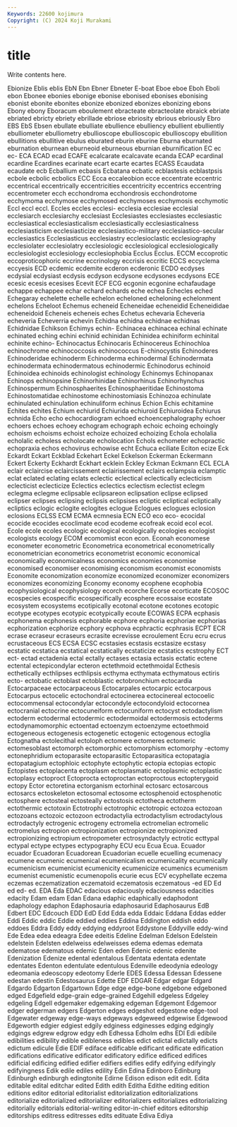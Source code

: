 ```yaml
---
Keywords: 22600 kojimura
Copyright: (C) 2024 Koji Murakami
---
```


# title

Write contents here.



Ebionize Eblis eblis EbN Ebn Ebner Ebneter E-boat Eboe
eboe Eboh Eboli ebon Ebonee ebonies ebonige ebonise ebonised ebonises
ebonising ebonist ebonite ebonites ebonize ebonized ebonizes ebonizing ebons Ebony
ebony Eboracum eboulement ebracteate ebracteolate ebraick ebriate ebriated ebricty ebriety
ebrillade ebriose ebriosity ebrious ebriously Ebro EBS EbS Ebsen ebullate
ebulliate ebullience ebulliency ebullient ebulliently ebulliometer ebulliometry ebullioscope ebullioscopic ebullioscopy
ebullition ebullitions ebullitive ebulus eburated eburin eburine Eburna eburnated eburnation
eburnean eburneoid eburneous eburnian eburnification EC ec ec- ECA ECAD
ecad ECAFE ecalcarate ecalcavate ecanda ECAP ecardinal ecardine Ecardines ecarinate
ecart ecarte ecartes ECASS Ecaudata ecaudate ecb Ecballium ecbasis Ecbatana
ecbatic ecblastesis ecblastpsis ecbole ecbolic ecbolics ECC Ecca eccaleobion ecce
eccentrate eccentric eccentrical eccentrically eccentricities eccentricity eccentrics eccentring eccentrometer ecch
ecchondroma ecchondrosis ecchondrotome ecchymoma ecchymose ecchymosed ecchymoses ecchymosis ecchymotic Eccl
eccl eccl. Eccles eccles ecclesi- ecclesia ecclesiae ecclesial ecclesiarch ecclesiarchy
ecclesiast Ecclesiastes ecclesiastes ecclesiastic ecclesiastical ecclesiasticalism ecclesiastically ecclesiasticalness ecclesiasticism ecclesiasticize
ecclesiastico-military ecclesiastico-secular ecclesiastics Ecclesiasticus ecclesiastry ecclesioclastic ecclesiography ecclesiolater ecclesiolatry ecclesiologic
ecclesiological ecclesiologically ecclesiologist ecclesiology ecclesiophobia Ecclus Ecclus. ECCM eccoprotic eccoproticophoric
eccrine eccrinology eccrisis eccritic ECCS eccyclema eccyesis ECD ecdemic ecdemite
ecderon ecderonic ECDO ecdyses ecdysial ecdysiast ecdysis ecdyson ecdysone ecdysones
ecdysons ECE ecesic ecesis ecesises Ecevit ECF ECG ecgonin ecgonine
echafaudage echappe echappee echar echard echards eche echea Echecles eched
Echegaray echelette echelle echelon echeloned echeloning echelonment echelons Echeloot Echemus
echeneid Echeneidae echeneidid Echeneididae echeneidoid Echeneis echeneis eches Echetus echevaria
Echeveria echeveria Echeverria echevin Echidna echidna echidnae echidnas Echidnidae Echikson
Echimys echin- Echinacea echinacea echinal echinate echinated eching echini echinid
echinidan Echinidea echiniform echinital echinite echino- Echinocactus Echinocaris Echinocereus Echinochloa
echinochrome echinococcosis echinococcus E-chinocystis Echinoderes Echinoderidae echinoderm Echinoderma echinodermal Echinodermata
echinodermata echinodermatous echinodermic Echinodorus echinoid Echinoidea echinoids echinologist echinology Echinomys
Echinopanax Echinops echinopsine Echinorhinidae Echinorhinus Echinorhynchus Echinospermum Echinosphaerites Echinosphaeritidae Echinostoma
Echinostomatidae echinostome echinostomiasis Echinozoa echinulate echinulated echinulation echinuliform echinus Echion
Echis echitamine Echites echites Echium echiurid Echiurida echiuroid Echiuroidea Echiurus
echnida Echo echo echocardiogram echoed echoencephalography echoer echoers echoes echoey
echogram echograph echoic echoing echoingly echoism echoisms echoist echoize echoized
echoizing Echola echolalia echolalic echoless echolocate echolocation Echols echometer echopractic
echopraxia echos echovirus echowise echt Echuca eciliate Eciton ecize Eck
Eckardt Eckart Eckblad Eckehart Eckel Eckelson Eckerman Eckermann Eckert Eckerty
Eckhardt Eckhart ecklein Eckley Eckman Eckmann ECL ECLA eclair eclaircise
eclaircissement eclairissement eclairs eclampsia eclamptic eclat eclated eclating eclats eclectic
eclectical eclectically eclecticism eclecticist eclecticize Eclectics eclectics eclectism eclectist eclegm
eclegma eclegme eclipsable eclipsareon eclipsation eclipse eclipsed eclipser eclipses eclipsing
eclipsis eclipsises ecliptic ecliptical ecliptically ecliptics eclogic eclogite eclogites eclogue
Eclogues eclogues eclosion eclosions ECLSS ECM ECMA ecmnesia ECN ECO
eco eco- ecocidal ecocide ecocides ecoclimate ecod ecodeme ecofreak ecoid
ecol ecol. Ecole ecole ecoles ecologic ecological ecologically ecologies ecologist
ecologists ecology ECOM ecomomist econ econ. Econah economese econometer econometric
Econometrica econometrical econometrically econometrician econometrics econometrist economic economical economically economicalness
economics economies economise economised economiser economising economism economist economists Economite
economization economize economized economizer economizers economizes economizing Economy economy ecophene
ecophobia ecophysiological ecophysiology ecorch ecorche Ecorse ecorticate ECOSOC ecospecies ecospecific
ecospecifically ecosphere ecossaise ecostate ecosystem ecosystems ecotipically ecotonal ecotone ecotones
ecotopic ecotype ecotypes ecotypic ecotypically ecoute ECOWAS ECPA ecphasis ecphonema
ecphonesis ecphorable ecphore ecphoria ecphoriae ecphorias ecphorization ecphorize ecphory ecphova
ecphractic ecphrasis ECPT ECR ecrase ecraseur ecraseurs ecrasite ecrevisse ecroulement
Ecru ecru ecrus ecrustaceous ECS ECSA ECSC ecstasies ecstasis ecstasize
ecstasy ecstatic ecstatica ecstatical ecstatically ecstaticize ecstatics ecstrophy ECT ect-
ectad ectadenia ectal ectally ectases ectasia ectasis ectatic ectene ectental
ectepicondylar ecteron ectethmoid ectethmoidal Ecthesis ecthetically ecthlipses ecthlipsis ecthyma ecthymata
ecthymatous ectiris ecto- ectobatic ectoblast ectoblastic ectobronchium ectocardia Ectocarpaceae ectocarpaceous
Ectocarpales ectocarpic ectocarpous Ectocarpus ectocelic ectochondral ectocinerea ectocinereal ectocoelic ectocommensal
ectocondylar ectocondyle ectocondyloid ectocornea ectocranial ectocrine ectocuneiform ectocuniform ectocyst ectodactylism
ectoderm ectodermal ectodermic ectodermoidal ectodermosis ectoderms ectodynamomorphic ectoentad ectoenzym ectoenzyme
ectoethmoid ectogeneous ectogenesis ectogenetic ectogenic ectogenous ectoglia Ectognatha ectolecithal ectoloph
ectomere ectomeres ectomeric ectomesoblast ectomorph ectomorphic ectomorphism ectomorphy -ectomy ectonephridium
ectoparasite ectoparasitic Ectoparasitica ectopatagia ectopatagium ectophloic ectophyte ectophytic ectopia ectopias
ectopic Ectopistes ectoplacenta ectoplasm ectoplasmatic ectoplasmic ectoplastic ectoplasy ectoproct Ectoprocta
ectoproctan ectoproctous ectopterygoid ectopy Ector ectoretina ectorganism ectorhinal ectosarc ectosarcous
ectosarcs ectoskeleton ectosomal ectosome ectosphenoid ectosphenotic ectosphere ectosteal ectosteally ectostosis
ectotheca ectotherm ectothermic ectotoxin Ectotrophi ectotrophic ectotropic ectozoa ectozoan ectozoans
ectozoic ectozoon ectrodactylia ectrodactylism ectrodactylous ectrodactyly ectrogenic ectrogeny ectromelia ectromelian
ectromelic ectromelus ectropion ectropionization ectropionize ectropionized ectropionizing ectropium ectropometer ectrosyndactyly
ectrotic ecttypal ectypal ectype ectypes ectypography ECU ecu Ecua Ecua.
Ecuador ecuador Ecuadoran Ecuadorean Ecuadorian ecuelle ecuelling ecumenacy ecumene ecumenic
ecumenical ecumenicalism ecumenicality ecumenically ecumenicism ecumenicist ecumenicity ecumenicize ecumenics ecumenism
ecumenist ecumenistic ecumenopolis ecurie ecus ECV ecyphellate eczema eczemas eczematization
eczematoid eczematosis eczematous -ed ED Ed ed ed- ed. EDA
Eda EDAC edacious edaciously edaciousness edacities edacity Edam edam Edan
Edana edaphic edaphically edaphodont edaphology edaphon Edaphosauria edaphosaurid Edaphosaurus EdB
Edbert EDC Edcouch EDD EdD Edd Edda edda Eddaic Eddana
Eddas edder Eddi Eddic eddic Eddie eddied eddies Eddina Eddington
eddish eddo eddoes Eddra Eddy eddy eddying eddyroot Eddystone Eddyville
eddy-wind Ede Edea edea edeagra Edee edeitis Edeline Edelman Edelson
Edelstein edelstein Edelsten edelweiss edelweisses edema edemas edemata edematose edematous
edemic Eden eden Edenic edenic edenite Edenization Edenize edental edentalous
Edentata edentata edentate edentates Edenton edentulate edentulous Edenville edeodynia edeology
edeomania edeoscopy edeotomy Ederle EDES Edessa Edessan Edessene edestan edestin
Edestosaurus Edette EDF EDGAR Edgar edgar Edgard Edgardo Edgarton Edgartown
Edge edge edge-bone edgebone edgeboned edged Edgefield edge-grain edge-grained Edgehill
edgeless Edgeley edgeling Edgell edgemaker edgemaking edgeman Edgemont Edgemoor edger
edgerman edgers Edgerton edges edgeshot edgestone edge-tool Edgewater edgeway edge-ways
edgeways edgeweed edgewise Edgewood Edgeworth edgier edgiest edgily edginess edginesses
edging edgingly edgings edgrew edgrow edgy edh Edhessa Edholm edhs
EDI Edi edibile edibilities edibility edible edibleness edibles edict edictal
edictally edicts edictum edicule Edie EDIF ediface edificable edificant edificate
edification edifications edificative edificator edificatory edifice edificed edifices edificial edificing
edified edifier edifiers edifies edify edifying edifyingly edifyingness Edik edile
ediles edility Edin Edina Edinboro Edinburg Edinburgh edinburgh edingtonite Edirne
Edison edison edit edit. Edita editable edital editchar edited Edith
edith Editha Edithe editing edition editions editor editorial editorialist editorialization
editorializations editorialize editorialized editorializer editorializers editorializes editorializing editorially editorials editorial-writing
editor-in-chief editors editorship editorships editress editresses edits edituate Ediva Ediya
